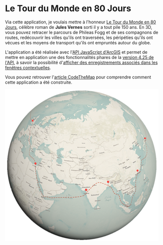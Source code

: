 # Le Tour du Monde en 80 Jours

Via cette application, je voulais mettre à l'honneur [Le Tour du Monde en 80 Jours](https://japalenos.github.io/temp-CTM21/), célèbre roman de **Jules Vernes** sorti il y a tout pile 150 ans. En 3D, vous pouvez retracer le parcours de Phileas Fogg et de ses compagnons de routes, redécouvrir les villes qu'ils ont traversées, les péripéties qu'ils ont vécues et les moyens de transport qu'ils ont empruntés autour du globe.

L'application a été réalisée avec l'[API JavaScript d'ArcGIS](https://developers.arcgis.com/javascript/latest/) et permet de mettre en application une des fonctionnalités phares de la [version 4.25 de l'API](https://developers.arcgis.com/javascript/latest/4.25/), à savoir la possibilité d'[afficher des enregistrements associés dans les fenêtres contextuelles](https://developers.arcgis.com/javascript/latest/api-reference/esri-popup-content-RelationshipContent.html).

Vous pouvez retrouver l'[article CodeTheMap](https://www.codethemap.fr/2022/12/un-mardi-une-appli-22-le-tour-du-monde.html) pour comprendre comment cette application a été construite.

![screenshot](./assets/Screenshot.PNG)


